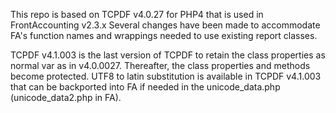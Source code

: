 This repo is based on TCPDF v4.0.27 for PHP4 that is used in FrontAccounting v2.3.x
Several changes have been made to accommodate FA's function names and wrappings needed to use existing report classes.

TCPDF v4.1.003 is the last version of TCPDF to retain the class properties as normal var as in v4.0.0027. 
Thereafter, the class properties and methods become protected.
UTF8 to latin substitution is available in TCPDF v4.1.003 that can be backported into FA if needed in the unicode_data.php (unicode_data2.php in FA).

